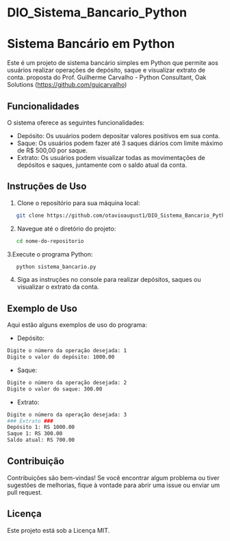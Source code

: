 # DIO_Sistema_Bancario_Python
 
# Sistema Bancário em Python

Este é um projeto de sistema bancário simples em Python que permite aos usuários realizar operações de depósito, saque e visualizar extrato de conta.
proposta do Prof. Guilherme Carvalho - Python Consultant, Oak Solutions (https://github.com/guicarvalho)

## Funcionalidades

O sistema oferece as seguintes funcionalidades:

- Depósito: Os usuários podem depositar valores positivos em sua conta.
- Saque: Os usuários podem fazer até 3 saques diários com limite máximo de R$ 500,00 por saque.
- Extrato: Os usuários podem visualizar todas as movimentações de depósitos e saques, juntamente com o saldo atual da conta.

## Instruções de Uso

1. Clone o repositório para sua máquina local:

```bash
   git clone https://github.com/otavioaugust1/DIO_Sistema_Bancario_Python.git
```

2. Navegue até o diretório do projeto:
```bash
   cd nome-do-repositorio
```

3.Execute o programa Python:
```bash
   python sistema_bancario.py
```

4. Siga as instruções no console para realizar depósitos, saques ou visualizar o extrato da conta.



##  Exemplo de Uso
Aqui estão alguns exemplos de uso do programa:

* Depósito:
```bash
Digite o número da operação desejada: 1
Digite o valor do depósito: 1000.00
```

* Saque:
```bash
Digite o número da operação desejada: 2
Digite o valor do saque: 300.00
```

* Extrato:
```bash
Digite o número da operação desejada: 3
### Extrato ###
Depósito 1: RS 1000.00
Saque 1: RS 300.00
Saldo atual: RS 700.00
```


##  Contribuição
Contribuições são bem-vindas! Se você encontrar algum problema ou tiver sugestões de melhorias, fique à vontade para abrir uma issue ou enviar um pull request.

## Licença
Este projeto está sob a Licença MIT.


